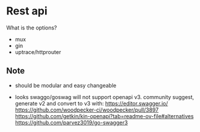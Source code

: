 # Rest api

What is the options?

- mux
- gin
- uptrace/httprouter

## Note

- should be modular and easy changeable

- looks swaggo/goswag will not support openapi v3. community suggest, generate v2 and convert to v3 with:
  https://editor.swagger.io/
  https://github.com/woodpecker-ci/woodpecker/pull/3897
  https://github.com/getkin/kin-openapi?tab=readme-ov-file#alternatives
  https://github.com/parvez3019/go-swagger3
  
